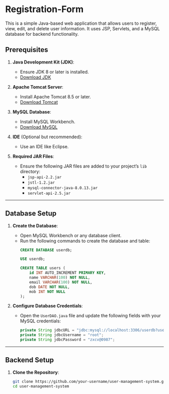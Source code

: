 # Registration-Form

This is a simple Java-based web application that allows users to register, view, edit, and delete user information. It uses JSP, Servlets, and a MySQL database for backend functionality.

## Prerequisites

1. **Java Development Kit (JDK)**:
   - Ensure JDK 8 or later is installed.
   - [Download JDK](https://www.oracle.com/java/technologies/javase-downloads.html)

2. **Apache Tomcat Server**:
   - Install Apache Tomcat 8.5 or later.
   - [Download Tomcat](https://tomcat.apache.org/download-90.cgi)

3. **MySQL Database**:
   - Install  MySQL Workbench.
   - [Download MySQL](https://dev.mysql.com/downloads/mysql/)

4. **IDE** (Optional but recommended):
   - Use an IDE like Eclipse.

5. **Required JAR Files**:
   - Ensure the following JAR files are added to your project’s `lib` directory:
     - `jsp-api-2.2.jar`
     - `jstl-1.2.jar`
     - `mysql-connector-java-8.0.13.jar`
     - `servlet-api-2.5.jar`

---

## Database Setup

1. **Create the Database**:
   - Open MySQL Workbench or any database client.
   - Run the following commands to create the database and table:
     ```sql
     CREATE DATABASE userdb;

     USE userdb;

     CREATE TABLE users (
         id INT AUTO_INCREMENT PRIMARY KEY,
         name VARCHAR(100) NOT NULL,
         email VARCHAR(100) NOT NULL,
         dob DATE NOT NULL,
         mob INT NOT NULL
     );
     ```

2. **Configure Database Credentials**:
   - Open the `UserDAO.java` file and update the following fields with your MySQL credentials:
     ```java
     private String jdbcURL = "jdbc:mysql://localhost:3306/userdb?useSSL=false";
     private String jdbcUsername = "root";
     private String jdbcPassword = "zxcv@0987";
     ```

---

## Backend Setup

1. **Clone the Repository**:
   ```bash
   git clone https://github.com/your-username/user-management-system.git
   cd user-management-system
